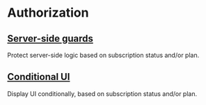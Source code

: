 # Authorization

## [Server-side guards](/authorization/server-side)
Protect server-side logic based on subscription status and/or plan.

## [Conditional UI](/authorization/conditional-ui)
Display UI conditionally, based on subscription status and/or plan.
